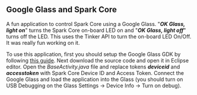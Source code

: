 Google Glass and Spark Core
---------------------------

A fun application to control Spark Core using a Google Glass. "***OK Glass, light on***" turns the Spark Core on-board LED on and "***OK Glass, light off***" turns off the LED. This uses the Tinker API to turn the on-board LED On/Off. It was really fun working on it.

To use this application, first you should setup the Google Glass GDK by following [this guide][1]. Next download the source code and open it in Eclipse editor. Open the *BaseActivity.java* file and replace tokens ***deviceid*** and ***accesstoken*** with Spark Core Device ID and Access Token. Connect the Google Glass and load the application into the Glass (you should turn on USB Debugging on the Glass Settings -> Device Info -> Turn on debug).


  [1]: https://developers.google.com/glass/develop/gdk/quick-start